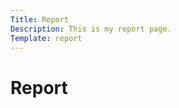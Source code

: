 ```yaml
---
Title: Report
Description: This is my report page.
Template: report
---
```



Report
==========================
